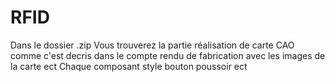 # RFID

Dans le dossier .zip 
Vous trouverez la partie réalisation de carte CAO comme c'est decris dans le compte rendu de fabrication avec les images de la carte ect 
Chaque composant style bouton poussoir ect

